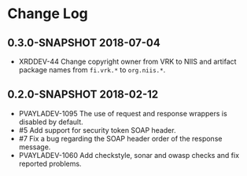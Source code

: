 # Change Log

## 0.3.0-SNAPSHOT 2018-07-04
- XRDDEV-44 Change copyright owner from VRK to NIIS and artifact package names from `fi.vrk.*` to `org.niis.*`.

## 0.2.0-SNAPSHOT 2018-02-12
- PVAYLADEV-1095 The use of request and response wrappers is disabled by default.
- #5 Add support for security token SOAP header.
- #7 Fix a bug regarding the SOAP header order of the response message.
- PVAYLADEV-1060 Add checkstyle, sonar and owasp checks and fix reported problems.

